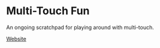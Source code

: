 # Multi-Touch Fun

An ongoing scratchpad for playing around with multi-touch.

[Website](https://apps.horuskol.net/multi-touch-fun)